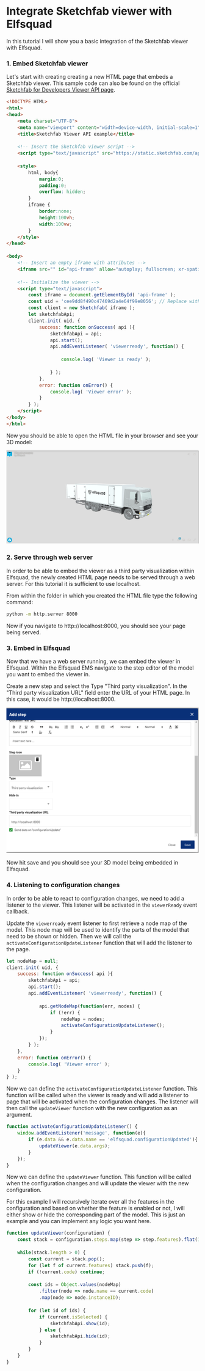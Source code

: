 # Integrate Sketchfab viewer with Elfsquad

In this tutorial I will show you a basic integration of the Sketchfab viewer with Elfsquad.

### 1. Embed Sketchfab viewer
Let's start with creating creating a new HTML page that embeds a Sketchfab viewer. This sample code can also be found on the official [Sketchfab for Developers Viewer API page](https://sketchfab.com/developers/viewer).
```html
<!DOCTYPE HTML>
<html>
<head>
    <meta charset="UTF-8">
    <meta name="viewport" content="width=device-width, initial-scale=1">
    <title>Sketchfab Viewer API example</title>

    <!-- Insert the Sketchfab viewer script -->
    <script type="text/javascript" src="https://static.sketchfab.com/api/sketchfab-viewer-1.12.1.js"></script>

    <style>
        html, body{
            margin:0;
            padding:0;
            overflow: hidden;
        }
        iframe {
            border:none;
            height:100vh;
            width:100vw;
        }
    </style>
</head>

<body>
    <!-- Insert an empty iframe with attributes -->
    <iframe src="" id="api-frame" allow="autoplay; fullscreen; xr-spatial-tracking" xr-spatial-tracking execution-while-out-of-viewport execution-while-not-rendered web-share allowfullscreen mozallowfullscreen="true" webkitallowfullscreen="true"></iframe>

    <!-- Initialize the viewer -->
    <script type="text/javascript">
        const iframe = document.getElementById( 'api-frame' );
        const uid = 'cee9dd8f490c47469d2a4e64f99e8056'; // Replace with the ID of your model.
        const client = new Sketchfab( iframe );
        let sketchfabApi;
        client.init( uid, {
            success: function onSuccess( api ){
                sketchfabApi = api;
                api.start();
                api.addEventListener( 'viewerready', function() {

                    console.log( 'Viewer is ready' );

                } );
            },
            error: function onError() {
                console.log( 'Viewer error' );
            }
        } );
    </script>
</body>
</html>
```

Now you should be able to open the HTML file in your browser and see your 3D model:

![Screenshot 1](assets/screenshot-1.png)

### 2. Serve through web server
In order to be able to embed the viewer as a third party visualization within Elfsquad, the newly created HTML page needs to be served through a web server. For this tutorial it is sufficient to use localhost.

From within the folder in which you created the HTML file type the following command:
```bash
python -m http.server 8000
```

Now if you navigate to http://localhost:8000, you should see your page being served.

### 3. Embed in Elfsquad
Now that we have a web server running, we can embed the viewer in Elfsquad. 
Within the Elfsquad EMS navigate to the step editor of the model you want to embed the viewer in. 

Create a new step and select the Type "Third party visualization". In the "Third party visualization URL" field enter the URL of your HTML page. In this case, it would be http://localhost:8000.

![Screenshot 2](assets/screenshot-2.png)

Now hit save and you should see your 3D model being embedded in Elfsquad.

### 4. Listening to configuration changes
In order to be able to react to configuration changes, we need to add a listener to the viewer. This listener will be activated in the `viewerReady` event callback.

Update the `viewerready` event listener to first retrieve a node map of the model. This node map will be used to identify the parts of the model that need to be shown or hidden. Then we will call the `activateConfigurationUpdateListener` function that will add the listener to the page.
```javascript
let nodeMap = null;
client.init( uid, {
    success: function onSuccess( api ){
        sketchfabApi = api;
        api.start();
        api.addEventListener( 'viewerready', function() {

            api.getNodeMap(function(err, nodes) {
                if (!err) {
                    nodeMap = nodes;
                    activateConfigurationUpdateListener();
                }
            });
        } );
    },
    error: function onError() {
        console.log( 'Viewer error' );
    }
} );
```

Now we can define the `activateConfigurationUpdateListener` function. This function will be called when the viewer is ready and will add a listener to page that will be activated when the configuration changes. The listener will then call the `updateViewer` function with the new configuration as an argument.
```javascript
function activateConfigurationUpdateListener() {
    window.addEventListener('message', function(e){
        if (e.data && e.data.name == 'elfsquad.configurationUpdated'){
            updateViewer(e.data.args);
        }                 
    });
}
```

Now we can define the `updateViewer` function. This function will be called when the configuration changes and will update the viewer with the new configuration.

For this example I will recursively iterate over all the features in the configuration and based on whether the feature is enabled or not, I will either show or hide the corresponding part of the model. This is just an example and you can implement any logic you want here. 
```javascript
function updateViewer(configuration) {
    const stack = configuration.steps.map(step => step.features).flat(1);

    while(stack.length > 0) {
        const current = stack.pop();
        for (let f of current.features) stack.push(f);
        if (!current.code) continue;        
        
        const ids = Object.values(nodeMap)
            .filter(node => node.name == current.code)
            .map(node => node.instanceID);
        
        for (let id of ids) {
            if (current.isSelected) {
                sketchfabApi.show(id);
            } else {
                sketchfabApi.hide(id);
            }
        }
    }
}
```